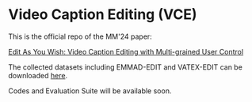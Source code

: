 # Video Caption Editing (VCE)

This is the official repo of the MM'24 paper:

 [Edit As You Wish: Video Caption Editing with Multi-grained User Control](https://arxiv.org/pdf/2305.08389)  

 

The collected datasets including EMMAD-EDIT and VATEX-EDIT can be downloaded [here](https://modelscope.cn/datasets/modelscope/Video_Description_Editing).

Codes and Evaluation Suite will be available soon.
